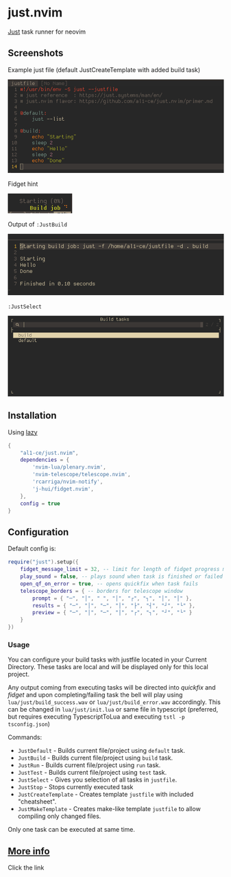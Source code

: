 # just.nvim
[Just](https://github.com/casey/just) task runner for neovim

## Screenshots
Example just file (default JustCreateTemplate with added build task)

![example](readme/just-file.png)

Fidget hint

![example](readme/just-fidget.png)

Output of `:JustBuild`

![example](readme/just-qf.png)

`:JustSelect`

![example](readme/just-select.png)

## Installation
Using [lazy](https://github.com/folke/lazy.nvim)
```lua
{
    "al1-ce/just.nvim",
    dependencies = {
        'nvim-lua/plenary.nvim',
        'nvim-telescope/telescope.nvim',
        'rcarriga/nvim-notify',
        'j-hui/fidget.nvim',
    },
    config = true
}
```

## Configuration
Default config is:
```lua
require("just").setup({
    fidget_message_limit = 32, -- limit for length of fidget progress message 
    play_sound = false, -- plays sound when task is finished or failed
    open_qf_on_error = true, -- opens quickfix when task fails
    telescope_borders = { -- borders for telescope window
        prompt = { "─", "│", " ", "│", "┌", "┐", "│", "│" }, 
        results = { "─", "│", "─", "│", "├", "┤", "┘", "└" },
        preview = { "─", "│", "─", "│", "┌", "┐", "┘", "└" }
    }
})
```

### Usage
You can configure your build tasks with justfile located in your Current Directory. These tasks are local and will be displayed only for this local project.

Any output coming from executing tasks will be directed into *quickfix* and *fidget* and upon completing/failing task the bell will play using `lua/just/build_success.wav` or `lua/just/build_error.wav` accordingly. This can be changed in `lua/just/init.lua` or same file in typescript (preferred, but requires executing TypescriptToLua and executing `tstl -p tsconfig.json`)

Commands:
- `JustDefault` - Builds current file/project using `default` task.
- `JustBuild` - Builds current file/project using `build` task.
- `JustRun` - Builds current file/project using `run` task.
- `JustTest` - Builds current file/project using `test` task.
- `JustSelect` - Gives you selection of all tasks in `justfile`.
- `JustStop` - Stops currently executed task
- `JustCreateTemplate` - Creates template `justfile` with included "cheatsheet".
- `JustMakeTemplate` - Creates make-like template `justfile` to allow compiling only changed files.

Only one task can be executed at same time.

## [More info](htts://github.com/al1-ce/just.nvim/blob/master/primer.md)
Click the link

